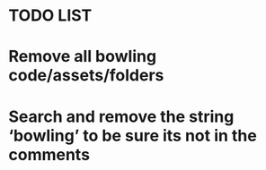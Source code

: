 
TODO LIST
=====================================

# Remove all bowling code/assets/folders
# Search and remove the string ‘bowling’ to be sure its not in the comments